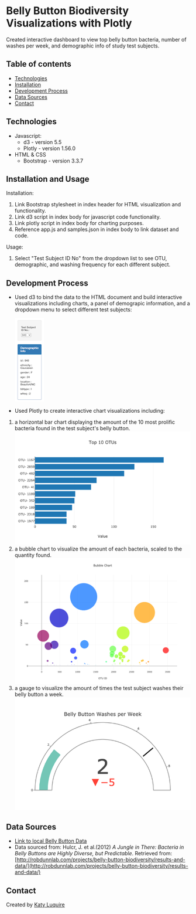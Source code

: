 # Belly Button Biodiversity Visualizations with Plotly

Created interactive dashboard to view top belly button bacteria, number of washes per week, and demographic info of study test subjects.

## Table of contents

* [Technologies](#technologies)
* [Installation](#installation)
* [Development Process](#development-process)
* [Data Sources](#data-sources)
* [Contact](#contact)

## Technologies

* Javascript:
  * d3 - version 5.5
  * Plotly - version 1.56.0
* HTML & CSS
  * Bootstrap - version 3.3.7

## Installation and Usage
Installation: 
1. Link Bootstrap stylesheet in index header for HTML visualization and functionality.
2. Link d3 script in index body for javascript code functionality.
3. Link plotly script in index body for charting purposes.
4. Reference app.js and samples.json in index body to link dataset and code. 

Usage:
1. Select "Test Subject ID No" from the dropdown list to see OTU, demographic, and washing frequency for each different subject. 

## Development Process

* Used d3 to bind the data to the HTML document and build interactive visualizations including charts, a panel of demograpic information, and a dropdown menu to select different test subjects:

  ![Dropdown Menu](images/dropdown_menu.png)
* Used Plotly to create interactive chart visualizations including: 
1. a horizontal bar chart displaying the amount of the 10 most prolific bacteria found in the test subject's belly button.
  ![Horizontal Bar Chart](images/horizontal_bar_chart.png)
2. a bubble chart to visualize the amount of each bacteria, scaled to the quantity found.
  ![Bubble Chart](images/bubble_plot.png)
3. a gauge to visualize the amount of times the test subject washes their belly button a week.
  ![Washing Gauge](images/washing_gauge.png)

## Data Sources
* [Link to local Belly Button Data](samples.json)
* Data sourced from: Hulcr, J. et al.(2012) _A Jungle in There: Bacteria in Belly Buttons are Highly Diverse, but Predictable_. Retrieved from: [http://robdunnlab.com/projects/belly-button-biodiversity/results-and-data/](http://robdunnlab.com/projects/belly-button-biodiversity/results-and-data/)

## Contact
Created by [Katy Luquire](https://github.com/CatherineLuquire)
